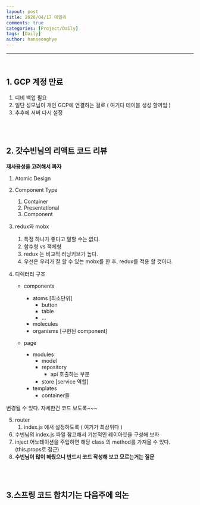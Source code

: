 ```yaml
---
layout: post
title: 2020/04/17 데일리
comments: true
categories: [Project/Daily]
tags: [Daily]
author: hanseonghye
---
```


---

<br />

## 1. GCP 계정 만료

1. 디비 백업 필요
2. 일단 성모님이 개인 GCP에 연결하는 걸로 ( 여기다 테이블 생성 할꺼임 )
3. 추후에 서버 다시 설정

<br /><br />

## 2. 갓수빈님의 리액트 코드 리뷰

**재사용성을 고려해서 짜자**

1. Atomic Design
2. Component Type
   1. Container
   2. Presentational
   3. Component
3. redux와 mobx
   1. 특정 하나가 좋다고 말할 수는 없다.
   2. 함수형 vs 객체형
   3. redux 는 비교적 러닝커브가 높다.
   4. 우선은 우리가 잘 할 수 있는 mobx를 한 후, redux를 적용 할 것이다.

4. 디렉터리 구조

    - components

      - atoms [최소단위]
        - button
        - table
        - ...
      - molecules
      - organisms [구현된 component]

    - page

      - modules
        - model
        - repository
          - api 호출하는 부분
        - store [service 역할]
      - templates
        - container들

  변경될 수 있다. 자세한건 코드 보도록~~~

5. router
   1. index.js 에서 설정하도록 ( 여기가 최상위다 )
6. 수빈님의 index.js 파일 참고해서 기본적인 레이아웃을 구성해 보자
7. inject 어노테이션을 주입하면 해당 class 의 method를 가져올 수 있다. (this.props로 접근)
8. **수빈님이 많이 해줬으니 반드시 코드 작성해 보고 모르는거는 질문**

<br /><br />

## 3.스프링 코드 합치기는 다음주에 의논

